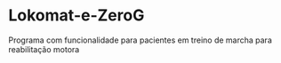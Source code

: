 # Lokomat-e-ZeroG
Programa com funcionalidade para pacientes em treino de marcha  para reabilitação motora
